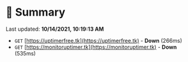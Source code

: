 # 📖 Summary
Last updated: **10/14/2021, 10:19:13 AM**

- `GET` [https://uptimerfree.tk](https://uptimerfree.tk) - **Down** (266ms)
- `GET` [https://monitoruptimer.tk](https://monitoruptimer.tk) - **Down** (535ms)
